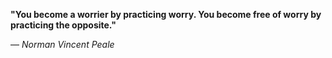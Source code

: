 **"You become a worrier by practicing worry. You become free of worry by practicing the opposite."**

— _Norman Vincent Peale_
